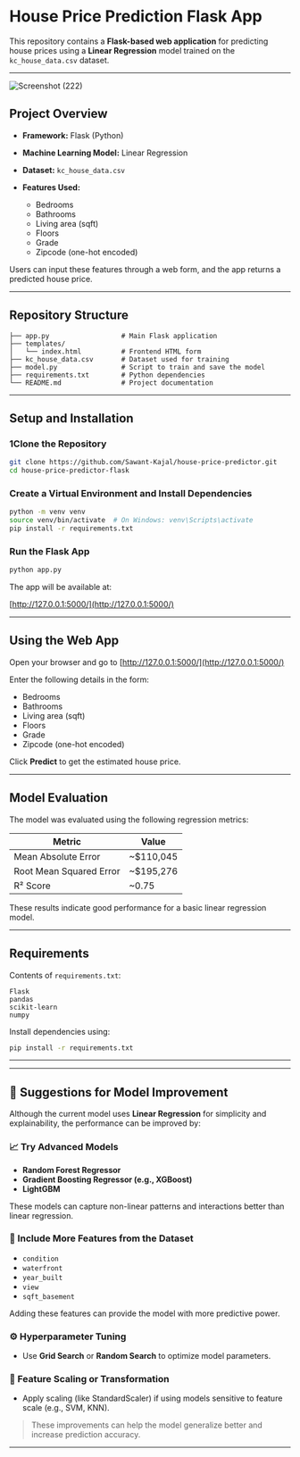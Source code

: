 # House Price Prediction Flask App

This repository contains a **Flask-based web application** for predicting house prices using a **Linear Regression** model trained on the `kc_house_data.csv` dataset.

---
![Screenshot (222)](https://github.com/user-attachments/assets/a0703a11-9a34-4245-87b6-447522f83614)

## Project Overview

* **Framework:** Flask (Python)
* **Machine Learning Model:** Linear Regression
* **Dataset:** `kc_house_data.csv`
* **Features Used:**

  * Bedrooms
  * Bathrooms
  * Living area (sqft)
  * Floors
  * Grade
  * Zipcode (one-hot encoded)

Users can input these features through a web form, and the app returns a predicted house price.

---

## Repository Structure

```
├── app.py                  # Main Flask application
├── templates/
│   └── index.html          # Frontend HTML form
├── kc_house_data.csv       # Dataset used for training
├── model.py                # Script to train and save the model
├── requirements.txt        # Python dependencies
└── README.md               # Project documentation
```

---

## Setup and Installation

### 1Clone the Repository

```bash
git clone https://github.com/Sawant-Kajal/house-price-predictor.git
cd house-price-predictor-flask
```

### Create a Virtual Environment and Install Dependencies

```bash
python -m venv venv
source venv/bin/activate  # On Windows: venv\Scripts\activate
pip install -r requirements.txt
```

### Run the Flask App

```bash
python app.py
```

The app will be available at:

[http://127.0.0.1:5000/](http://127.0.0.1:5000/)

---

## Using the Web App

Open your browser and go to [http://127.0.0.1:5000/](http://127.0.0.1:5000/)

Enter the following details in the form:

* Bedrooms
* Bathrooms
* Living area (sqft)
* Floors
* Grade
* Zipcode (one-hot encoded)

Click **Predict** to get the estimated house price.

---

## Model Evaluation

The model was evaluated using the following regression metrics:

| Metric                  | Value       |
| ----------------------- | ----------- |
| Mean Absolute Error     | \~\$110,045 |
| Root Mean Squared Error | \~\$195,276 |
| R² Score                | \~0.75      |

These results indicate good performance for a basic linear regression model.

---

## Requirements

Contents of `requirements.txt`:

```
Flask
pandas
scikit-learn
numpy
```

Install dependencies using:

```bash
pip install -r requirements.txt
```
---

---

## 🔧 Suggestions for Model Improvement

Although the current model uses **Linear Regression** for simplicity and explainability, the performance can be improved by:

### 📈 Try Advanced Models
- **Random Forest Regressor**
- **Gradient Boosting Regressor (e.g., XGBoost)**
- **LightGBM**

These models can capture non-linear patterns and interactions better than linear regression.

### 🧠 Include More Features from the Dataset
- `condition`
- `waterfront`
- `year_built`
- `view`
- `sqft_basement`

Adding these features can provide the model with more predictive power.

### ⚙️ Hyperparameter Tuning
- Use **Grid Search** or **Random Search** to optimize model parameters.

### 🔄 Feature Scaling or Transformation
- Apply scaling (like StandardScaler) if using models sensitive to feature scale (e.g., SVM, KNN).

> These improvements can help the model generalize better and increase prediction accuracy.

---
